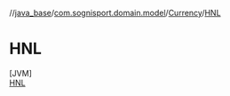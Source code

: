 //[java_base](../../../../index.md)/[com.sognisport.domain.model](../../index.md)/[Currency](../index.md)/[HNL](index.md)

# HNL

[JVM]\
[HNL](index.md)
